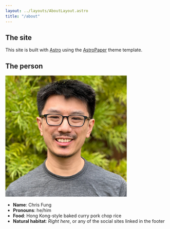 ```yaml
---
layout: ../layouts/AboutLayout.astro
title: "/about"
---
```


## The site

This site is built with [Astro][] using the [AstroPaper][] theme template.

[Astro]: https://astro.build/
[AstroPaper]: https://github.com/satnaing/astro-paper

## The person

![Profile picture](../assets/images/profile.png)

- **Name**: Chris Fung
- **Pronouns**: he/him
- **Food**: Hong Kong-style baked curry pork chop rice
- **Natural habitat**: _Right here_, or any of the social sites linked in the footer
